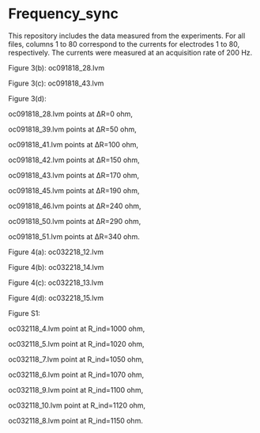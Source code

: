 # Frequency_sync
This repository includes the data measured from the experiments. For all files, columns 1 to 80 correspond to the currents for electrodes 1 to 80, respectively. The currents were measured at an acquisition
rate of 200 Hz.


Figure 3(b): oc091818_28.lvm

Figure 3(c): oc091818_43.lvm

Figure 3(d):

oc091818_28.lvm points at ΔR=0 ohm,

oc091818_39.lvm points at ΔR=50 ohm, 

oc091818_41.lvm points at ΔR=100 ohm, 

oc091818_42.lvm points at ΔR=150 ohm, 

oc091818_43.lvm points at ΔR=170 ohm, 

oc091818_45.lvm points at ΔR=190 ohm, 

oc091818_46.lvm points at ΔR=240 ohm, 

oc091818_50.lvm points at ΔR=290 ohm, 

oc091818_51.lvm points at ΔR=340 ohm.



Figure 4(a): oc032218_12.lvm

Figure 4(b): oc032218_14.lvm

Figure 4(c): oc032218_13.lvm

Figure 4(d): oc032218_15.lvm


Figure S1:

oc032118_4.lvm point at R_ind=1000 ohm,

oc032118_5.lvm point at R_ind=1020 ohm,

oc032118_7.lvm point at R_ind=1050 ohm, 

oc032118_6.lvm point at R_ind=1070 ohm,

oc032118_9.lvm point at R_ind=1100 ohm, 

oc032118_10.lvm point at R_ind=1120 ohm,

oc032118_8.lvm point at R_ind=1150 ohm.
